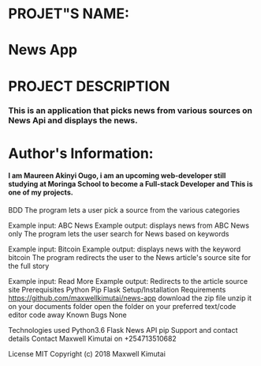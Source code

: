 # PROJET"S NAME:
# News App
# PROJECT DESCRIPTION
### This is an application that picks news from various sources on News Api and displays the news.
# Author's Information:
#### I am Maureen Akinyi Ougo, i am an upcoming web-developer still studying at Moringa School to become a Full-stack Developer and This is one of my projects.


BDD
The program lets a user pick a source from the various categories

Example input: ABC News
Example output: displays news from ABC News only
The program lets the user search for News based on keywords

Example input: Bitcoin
Example output: displays news with the keyword bitcoin
The program redirects the user to the News article's source site for the full story

Example input: Read More
Example output: Redirects to the article source site
Prerequisites
Python
Pip
Flask
Setup/Installation Requirements
https://github.com/maxwellkimutai/news-app
download the zip file
unzip it on your documents folder
open the folder on your preferred text/code editor
code away
Known Bugs
None

Technologies used
Python3.6
Flask
News API
pip
Support and contact details
Contact Maxwell Kimutai on +254713510682

License
MIT Copyright (c) 2018 Maxwell Kimutai